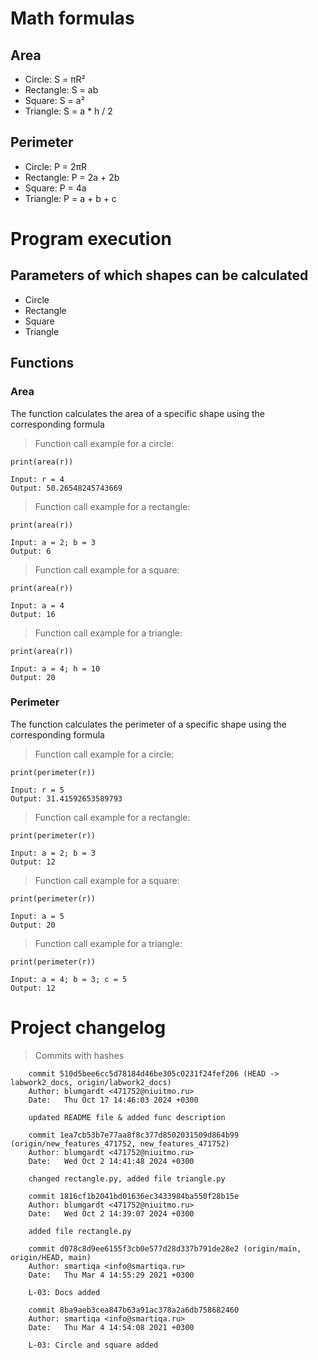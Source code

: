 # Math formulas
## Area
- Circle: S = πR²
- Rectangle: S = ab
- Square: S = a²
- Triangle: S = a * h / 2

## Perimeter
- Circle: P = 2πR
- Rectangle: P = 2a + 2b
- Square: P = 4a
- Triangle: P = a + b + c

# Program execution
## Parameters of which shapes can be calculated
- Circle
- Rectangle
- Square
- Triangle

## Functions
### Area
The function calculates the area of a specific shape using the corresponding formula
> Function call example for a circle:
```
print(area(r))

Input: r = 4
Output: 50.26548245743669
```
> Function call example for a rectangle:
```
print(area(r))

Input: a = 2; b = 3
Output: 6
```
> Function call example for a square:
```
print(area(r))

Input: a = 4
Output: 16
```
> Function call example for a triangle:
```
print(area(r))

Input: a = 4; h = 10
Output: 20
```



### Perimeter
The function calculates the perimeter of a specific shape using the corresponding formula
> Function call example for a circle:
```
print(perimeter(r))

Input: r = 5
Output: 31.41592653589793
```
> Function call example for a rectangle:
```
print(perimeter(r))

Input: a = 2; b = 3
Output: 12
```
> Function call example for a square:
```
print(perimeter(r))

Input: a = 5
Output: 20
```
> Function call example for a triangle:
```
print(perimeter(r))

Input: a = 4; b = 3; c = 5
Output: 12
```


# Project changelog
> Commits with hashes
```
    commit 510d5bee6cc5d78184d46be305c0231f24fef206 (HEAD -> labwork2_docs, origin/labwork2_docs)
    Author: blumgardt <471752@niuitmo.ru>
    Date:   Thu Oct 17 14:46:03 2024 +0300

    updated README file & added func description

    commit 1ea7cb53b7e77aa8f8c377d8502031509d864b99 (origin/new_features_471752, new_features_471752)
    Author: blumgardt <471752@niuitmo.ru>
    Date:   Wed Oct 2 14:41:48 2024 +0300

    changed rectangle.py, added file triangle.py

    commit 1816cf1b2041bd01636ec3433984ba550f28b15e
    Author: blumgardt <471752@niuitmo.ru>
    Date:   Wed Oct 2 14:39:07 2024 +0300

    added file rectangle.py

    commit d078c8d9ee6155f3cb0e577d28d337b791de28e2 (origin/main, origin/HEAD, main)
    Author: smartiqa <info@smartiqa.ru>
    Date:   Thu Mar 4 14:55:29 2021 +0300

    L-03: Docs added

    commit 8ba9aeb3cea847b63a91ac378a2a6db758682460
    Author: smartiqa <info@smartiqa.ru>
    Date:   Thu Mar 4 14:54:08 2021 +0300

    L-03: Circle and square added
```